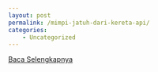 ```yaml
---
layout: post
permalink: /mimpi-jatuh-dari-kereta-api/
categories:
    - Uncategorized
---
```


[Baca Selengkapnya](/03)
